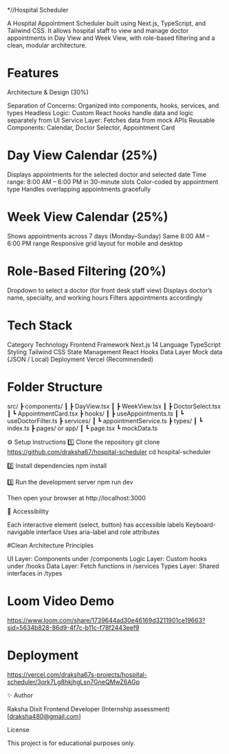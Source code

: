 *//Hospital Scheduler

A Hospital Appointment Scheduler built using Next.js, TypeScript, and Tailwind CSS.
It allows hospital staff to view and manage doctor appointments in Day View and Week View, with role-based filtering and a clean, modular architecture.

# Features
Architecture & Design (30%)

Separation of Concerns: Organized into components, hooks, services, and types
Headless Logic: Custom React hooks handle data and logic separately from UI
Service Layer: Fetches data from mock APIs
Reusable Components: Calendar, Doctor Selector, Appointment Card

# Day View Calendar (25%)

Displays appointments for the selected doctor and selected date
Time range: 8:00 AM – 6:00 PM in 30-minute slots
Color-coded by appointment type
Handles overlapping appointments gracefully

# Week View Calendar (25%)

Shows appointments across 7 days (Monday–Sunday)
Same 8:00 AM – 6:00 PM range
Responsive grid layout for mobile and desktop
# Role-Based Filtering (20%)

Dropdown to select a doctor (for front desk staff view)
Displays doctor’s name, specialty, and working hours
Filters appointments accordingly

# Tech Stack
Category	            Technology
Frontend Framework	    Next.js 14
Language	            TypeScript
Styling	                Tailwind CSS
State Management	    React Hooks
Data Layer	            Mock data (JSON / Local)
Deployment	            Vercel (Recommended)


# Folder Structure
src/
 ┣ components/
 ┃ ┣ DayView.tsx
 ┃ ┣ WeekView.tsx
 ┃ ┣ DoctorSelect.tsx
 ┃ ┗ AppointmentCard.tsx
 ┣ hooks/
 ┃ ┣ useAppointments.ts
 ┃ ┗ useDoctorFilter.ts
 ┣ services/
 ┃ ┗ appointmentService.ts
 ┣ types/
 ┃ ┗ index.ts
 ┣ pages/ or app/
 ┃ ┗ page.tsx
 ┗ mockData.ts

⚙️ Setup Instructions
1️⃣ Clone the repository
git clone https://github.com/draksha67/hospital-scheduler
cd hospital-scheduler

2️⃣ Install dependencies
npm install

3️⃣ Run the development server
npm run dev


Then open your browser at http://localhost:3000

🧠 Accessibility

Each interactive element (select, button) has accessible labels
Keyboard-navigable interface
Uses aria-label and role attributes

#Clean Architecture Principles

UI Layer: Components under /components
Logic Layer: Custom hooks under /hooks
Data Layer: Fetch functions in /services
Types Layer: Shared interfaces in /types

# Loom Video Demo 
https://www.loom.com/share/1739644ad30e46169d3211901ce19663?sid=5634b828-86d9-4f7c-b11c-f78f2443eef9

# Deployment

https://vercel.com/draksha67s-projects/hospital-scheduler/3ork7Lg8hkjhgLsn7GneQMwZ6AGp


✨ Author

Raksha Dixit
Frontend Developer (Internship assessment)
[draksha480@gmail.com]



License

This project is for educational purposes only.
